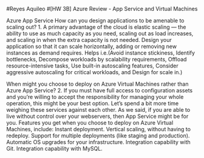#Reyes Aquileo
#[HW 3B] Azure Review - App Service and Virtual Machines 

Azure App Service
How can you design applications to be amenable to scaling out?
1.
 A primary advantage of the cloud is elastic scaling — the ability to use as much capacity as you need, scaling out as load increases, and scaling in when the extra capacity is not needed. Design your application so that it can scale horizontally, adding or removing new instances as demand requires. Helps i.e.(Avoid instance stickiness, Identify bottlenecks, Decompose workloads by scalability requirements, Offload resource-intensive tasks,  Use built-in autoscaling features, Consider aggressive autoscaling for critical workloads, and Design for scale in.)



When might you choose to deploy on Azure Virtual Machines rather than Azure App Service?
2.
If you must have full access to configuration assets and you’re willing to accept the responsibility for managing your whole operation, this might be your best option.
Let’s spend a bit more time weighing these services against each other. As we said, if you are able to live without control over your webservers, then App Service might be for you. 
	Features you get when you choose to deploy on Azure Virtual Machines, include:
Instant deployment.
Vertical scaling, without having to redeploy.
Support for multiple deployments (like staging and production).
Automatic OS upgrades for your infrastructure.
Integration capability with Git.
Integration capability with MySQL.

